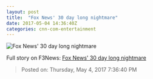 ```yaml
---
layout: post
title:  "Fox News' 30 day long nightmare"
date: 2017-05-04 14:36:40Z
categories: cnn-com-entertainment
---
```


![Fox News' 30 day long nightmare](http://i2.cdn.turner.com/money/dam/assets/170502100346-bill-shine-rupert-murdoch-fox-780x439.jpg)




Full story on F3News: [Fox News' 30 day long nightmare](http://www.f3nws.com/n/aXcsVJ)

> Posted on: Thursday, May 4, 2017 7:36:40 PM
